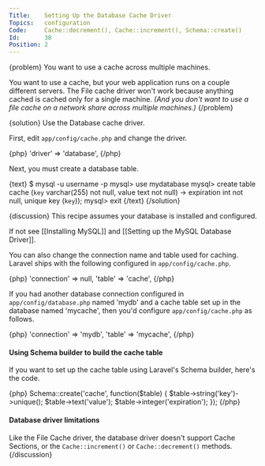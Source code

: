 ```yaml
---
Title:    Setting Up the Database Cache Driver
Topics:   configuration
Code:     Cache::decrement(), Cache::increment(), Schema::create()
Id:       38
Position: 2
---
```


{problem}
You want to use a cache across multiple machines.

You want to use a cache, but your web application runs on a couple different servers. The File cache driver won't work because anything cached is cached only for a single machine. _(And you don't want to use a file cache on a network share across multiple machines.)_
{/problem}

{solution}
Use the Database cache driver.

First, edit `app/config/cache.php` and change the driver.

{php}
'driver' => 'database',
{/php}

Next, you must create a database table.

{text}
$ mysql -u username -p
mysql> use mydatabase
mysql> create table cache (`key` varchar(255) not null, value text not null)
    -> expiration int not null, unique key (`key`));
mysql> exit
{/text}
{/solution}

{discussion}
This recipe assumes your database is installed and configured.

If not see [[Installing MySQL]] and
[[Setting up the MySQL Database Driver]].

You can also change the connection name and table used for caching. Laravel ships with the following configured in `app/config/cache.php`.

{php}
'connection' => null,
'table' => 'cache',
{/php}

If you had another database connection configured in `app/config/database.php` named 'mydb' and a cache table set up in the database named 'mycache', then you'd configure `app/config/cache.php` as follows.

{php}
'connection' => 'mydb',
'table' => 'mycache',
{/php}

#### Using Schema builder to build the cache table

If you want to set up the cache table using Laravel's Schema builder, here's the code.

{php}
Schema::create('cache', function($table)
{
	$table->string('key')->unique();
	$table->text('value');
	$table->integer('expiration');
});
{/php}

#### Database driver limitations

Like the File Cache driver, the database driver doesn't support Cache Sections, or the `Cache::increment()` or `Cache::decrement()` methods.
{/discussion}
